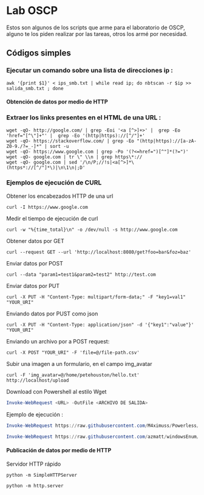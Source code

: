 # Lab OSCP
Estos son algunos de los scripts que arme para el laboratorio de OSCP, alguno te los piden realizar por las tareas, otros los armé por necesidad.
## Códigos simples
### Ejecutar un comando sobre una lista de direcciones ip :
```shell
awk '{print $1}' < ips_smb.txt | while read ip; do nbtscan -r $ip >> salida_smb.txt ; done
```
#### Obtención de datos por medio de HTTP
### Extraer los links presentes en el HTML de una URL :
```shell
wget -qO- http://google.com/ | grep -Eoi '<a [^>]+>' |  grep -Eo 'href="[^\"]+"' |  grep -Eo '(http|https)://[^/"]+'
wget -qO- https://stackoverflow.com/ | grep -Eo "(http|https)://[a-zA-Z0-9./?=_-]*" | sort -u
wget -qO- https://www.google.com | grep -Po '(?<=href=")[^"]*(?=")'
wget -qO- google.com | tr \" \\n | grep https\*://
wget -qO- google.com | sed '/\n/P;//!s|<a[^>]*\(https*://[^/"]*\)|\n\1\n|;D'
```
### Ejemplos de ejecución de CURL
Obtener los encabezados HTTP de una url
```shell
curl -I https://www.google.com
```
Medir el tiempo de ejecución de curl
```shell
curl -w "%{time_total}\n" -o /dev/null -s http://www.google.com
```
Obtener datos por GET
```shell
curl --request GET --url 'http://localhost:8080/get?foo=bar&foz=baz'
```
Enviar datos por POST
```shell
curl --data "param1=test1&param2=test2" http://test.com
```
Enviar datos por PUT
```shell
curl -X PUT -H "Content-Type: multipart/form-data;" -F "key1=val1" "YOUR_URI"
```
Enviando datos por PUST como json
```shell
curl -X PUT -H "Content-Type: application/json" -d '{"key1":"value"}' "YOUR_URI"
```
Enviando un archivo por a POST request:
```shell
curl -X POST "YOUR_URI" -F 'file=@/file-path.csv'
```
Subir una imagen a un formulario, en el campo img_avatar
```shell
curl -F 'img_avatar=@/home/petehouston/hello.txt' http://localhost/upload
```
Download con Powershell al estilo Wget
```powershell
Invoke-WebRequest <URL> -OutFile <ARCHIVO DE SALIDA>
```
Ejemplo de ejecución :
```powershell
Invoke-WebRequest https://raw.githubusercontent.com/M4ximuss/Powerless/master/Powerless.bat -OutFile Powerless.bat

Invoke-WebRequest https://raw.githubusercontent.com/azmatt/windowsEnum/master/windowsEnum.bat -OutFile windowsEnum.bat
```
#### Publicación de datos por medio de HTTP
Servidor HTTP rápido
```
python -m SimpleHTTPServer

python -m http.server
```
